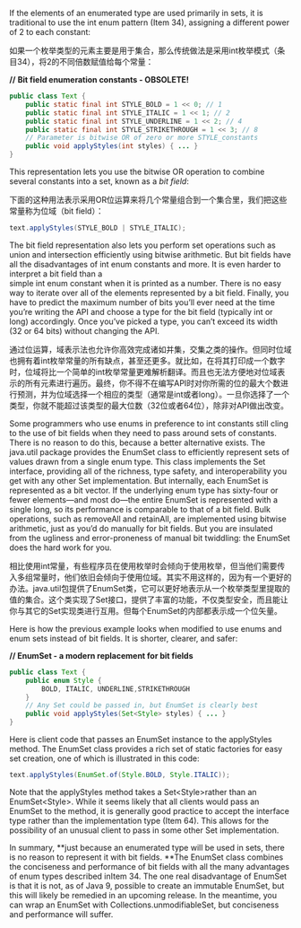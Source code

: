 If the elements of an enumerated type are used primarily in sets, it is traditional to use the int enum pattern \(Item 34\), assigning a different power of 2 to each constant:

如果一个枚举类型的元素主要是用于集合，那么传统做法是采用int枚举模式（条目34），将2的不同倍数赋值给每个常量：

**//** **Bit field enumeration constants - OBSOLETE!**

```java
public class Text {
    public static final int STYLE_BOLD = 1 << 0; // 1
    public static final int STYLE_ITALIC = 1 << 1; // 2
    public static final int STYLE_UNDERLINE = 1 << 2; // 4 
    public static final int STYLE_STRIKETHROUGH = 1 << 3; // 8
    // Parameter is bitwise OR of zero or more STYLE_constants
    public void applyStyles(int styles) { ... } 
}
```

This representation lets you use the bitwise OR operation to combine several constants into a set, known as a _bit field_:

下面的这种用法表示采用OR位运算来将几个常量组合到一个集合里，我们把这些常量称为位域（bit field）：

```java
text.applyStyles(STYLE_BOLD | STYLE_ITALIC);
```

The bit field representation also lets you perform set operations such as union and intersection efficiently using bitwise arithmetic. But bit fields have all the disadvantages of int enum constants and more. It is even harder to interpret a bit field than a  
simple int enum constant when it is printed as a number. There is no easy way to iterate over all of the elements represented by a bit field. Finally, you have to predict the maximum number of bits you’ll ever need at the time you’re writing the API and choose a type for the bit field \(typically int or long\) accordingly. Once you’ve picked a type, you can’t exceed its width \(32 or 64 bits\) without changing the API.

通过位运算，域表示法也允许你高效完成诸如并集，交集之类的操作。但同时位域也拥有着int枚举常量的所有缺点，甚至还更多。就比如，在将其打印成一个数字时，位域将比一个简单的int枚举常量更难解析翻译。而且也无法方便地对位域表示的所有元素进行遍历。最终，你不得不在编写API时对你所需的位的最大个数进行预测，并为位域选择一个相应的类型（通常是int或者long）。一旦你选择了一个类型，你就不能超过该类型的最大位数（32位或者64位），除非对API做出改变。

Some programmers who use enums in preference to int constants still cling to the use of bit fields when they need to pass around sets of constants. There is no reason to do this, because a better alternative exists. The java.util package provides the EnumSet class to efficiently represent sets of values drawn from a single enum type. This class implements the Set interface, providing all of the richness, type safety, and interoperability you get with any other Set implementation. But internally, each EnumSet is represented as a bit vector. If the underlying enum type has sixty-four or fewer elements—and most do—the entire EnumSet is represented with a single long, so its performance is comparable to that of a bit field. Bulk operations, such as removeAll and retainAll, are implemented using bitwise arithmetic, just as you’d do manually for bit fields. But you are insulated from the ugliness and error-proneness of manual bit twiddling: the EnumSet does the hard work for you.

相比使用int常量，有些程序员在使用枚举时会倾向于使用枚举，但当他们需要传入多组常量时，他们依旧会倾向于使用位域。其实不用这样的，因为有一个更好的办法。java.util包提供了EnumSet类，它可以更好地表示从一个枚举类型里提取的值的集合。这个类实现了Set接口，提供了丰富的功能，不仅类型安全，而且能让你与其它的Set实现类进行互用。但每个EnumSet的内部都表示成一个位矢量。

Here is how the previous example looks when modified to use enums and enum sets instead of bit fields. It is shorter, clearer, and safer:

**// EnumSet - a modern replacement for bit fields**

```java
public class Text {
    public enum Style { 
        BOLD, ITALIC, UNDERLINE,STRIKETHROUGH 
    }
    // Any Set could be passed in, but EnumSet is clearly best
    public void applyStyles(Set<Style> styles) { ... } 
}
```

Here is client code that passes an EnumSet instance to the applyStyles method. The EnumSet class provides a rich set of static factories for easy set creation, one of which is illustrated in this code:

```java
text.applyStyles(EnumSet.of(Style.BOLD, Style.ITALIC));
```

Note that the applyStyles method takes a Set&lt;Style&gt;rather than an EnumSet&lt;Style&gt;. While it seems likely that all clients would pass an EnumSet to the method, it is generally good practice to accept the interface type rather than the implementation type \(Item 64\). This allows for the possibility of an unusual client to pass in some other Set implementation.

In summary, **just because an enumerated type will be used in sets, there is no reason to represent it with bit fields. **The EnumSet class combines the conciseness and performance of bit fields with all the many advantages of enum types described inItem 34. The one real disadvantage of EnumSet is that it is not, as of Java 9, possible to create an immutable EnumSet, but this will likely be remedied in an upcoming release. In the meantime, you can wrap an EnumSet with Collections.unmodifiableSet, but conciseness and performance will suffer.

